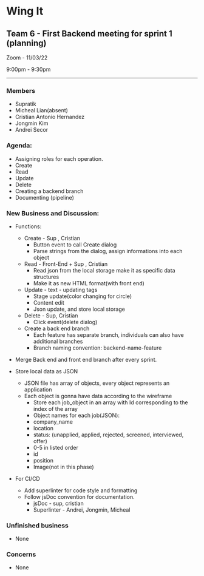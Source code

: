 # Wing It

## Team 6 - First Backend meeting for sprint 1 (planning)

Zoom - 11/03/22

9:00pm - 9:30pm

<hr>

### Members
- Supratik 
- Micheal Lian(absent)
- Cristian Antonio Hernandez 
- Jongmin Kim 
- Andrei Secor 

### Agenda:
- Assigning roles for each operation.
- Create
- Read 
- Update
- Delete
- Creating a backend branch
- Documenting (pipeline)

### New Business and Discussion:
- Functions:
  - Create - Sup , Cristian
    - Button event to call Create dialog
    - Parse strings from the dialog, assign informations into each object
  - Read - Front-End + Sup , Cristian
    - Read json from the local storage make it as specific data structures
    - Make it as new HTML format(with front end) 
  - Update - text - updating tags
    - Stage update(color changing for circle)
    - Content edit
    - Json update, and store local storage
  - Delete - Sup, Cristian
    - Click event(delete dialog)
  - Create a back end branch
    - Each feature has separate branch, individuals can also have additional branches
    - Branch naming convention: backend-name-feature
- Merge Back end and front end branch after every sprint. 
- Store local data as JSON
  - JSON file has array of objects, every object represents an application
  - Each object is gonna have data according to the wireframe
	- Store each job_object in an array with Id corresponding to the index of the array
	- Object names for each job(JSON):
    - company_name
    - location
    - status: (unapplied, applied, rejected, screened, interviewed, offer)
    - 0-5 in listed order
    - id
    - position
    - Image(not in this phase)

 - For CI/CD 
    - Add superlinter for code style and formatting
    - Follow jsDoc convention for documentation.
		- jsDoc - sup, cristian
		- Superlinter - Andrei, Jongmin, Micheal

### Unfinished business 
  - None

### Concerns 
  - None
